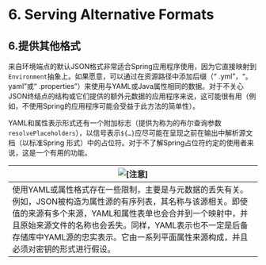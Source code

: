 # 6. Serving Alternative Formats

## 6.提供其他格式

来自环境端点的默认JSON格式非常适合Spring应用程序使用，因为它直接映射到`Environment`抽象上。如果愿意，可以通过在资源路径中添加后缀（“ .yml”，“。yaml”或“ .properties”）来使用与YAML或Java属性相同的数据。对于不关心JSON终结点的结构或它们提供的额外元数据的应用程序来说，这可能很有用（例如，不使用Spring的应用程序可能会受益于此方法的简单性）。

YAML和属性表示形式还有一个附加标志（提供为称为的布尔查询参数`resolvePlaceholders`），以信号表示`${…}`应尽可能在呈现之前在输出中解析源文档（以标准Spring 形式）中的占位符。对于不了解Spring占位符约定的使用者来说，这是一个有用的功能。

| ![[注意]](https://cloud.spring.io/spring-cloud-static/Greenwich.SR3/multi/images/note.png) |
| ------------------------------------------------------------ |
| 使用YAML或属性格式存在一些限制，主要是与元数据的丢失有关。例如，JSON被构造为属性源的有序列表，其名称与该源相关。即使值的来源有多个来源，YAML和属性表单也会合并到一个映射中，并且原始来源文件的名称也会丢失。同样，YAML表示也不一定是后备存储库中YAML源的忠实表示。它由一系列平面属性来源构成，并且必须对密钥的形式进行假设。 |